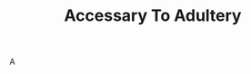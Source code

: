 ---
title: Accessary To Adultery
letter: A
permalink: "/definitions/bld-accessary-to-adultery.html"
body: A
published_at: '2018-07-07'
source: Black's Law Dictionary 2nd Ed (1910)
layout: post
---
